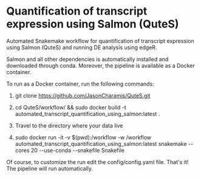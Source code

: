 # Quantification of transcript expression using Salmon (QuteS)
Automated Snakemake workflow for quantification of transcript expression using Salmon (QuteS) and running DE analysis using edgeR.

Salmon and all other dependencies is automatically installed and downloaded through conda.
Moreover, the pipeline is available as a Docker container.

To run as a Docker container, run the following commands:

1. git clone https://github.com/JasonCharamis/QuteS.git

2. cd QuteS/workflow/ && sudo docker build -t automated_transcript_quantification_using_salmon:latest .

3. Travel to the directory where your data live

4. sudo docker run -it -v $(pwd):/workflow -w /workflow automated_transcript_quantification_using_salmon:latest snakemake --cores 20 --use-conda --snakefile Snakefile

Of course, to customize the run edit the config/config.yaml file. 
That's it! The pipeline will run automatically.
